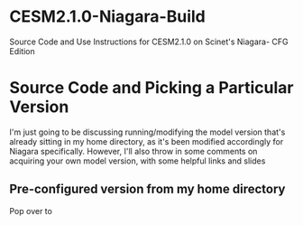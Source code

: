 # CESM2.1.0-Niagara-Build
 Source Code and Use Instructions for CESM2.1.0 on Scinet's Niagara- CFG Edition

# Source Code and Picking a Particular Version
I'm just going to be discussing running/modifying the model version that's already sitting in my home directory, as it's been modified accordingly for Niagara specifically. However, I'll also throw in some comments on acquiring your own model version, with some helpful links and slides

## Pre-configured version from my home directory
Pop over to 
